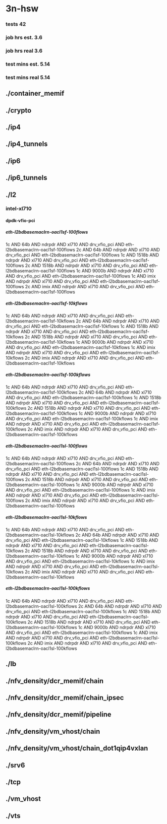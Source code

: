# 3n-hsw
### tests 42
### job hrs est. 3.6
### job hrs real 3.6
### test mins est. 5.14
### test mins real 5.14
## ./container_memif
## ./crypto
## ./ip4
## ./ip4_tunnels
## ./ip6
## ./ip6_tunnels
## ./l2
### intel-xl710
#### dpdk-vfio-pci
##### eth-l2bdbasemaclrn-oacl1sf-100flows
1c AND 64b AND ndrpdr AND xl710 AND drv_vfio_pci AND eth-l2bdbasemaclrn-oacl1sf-100flows
2c AND 64b AND ndrpdr AND xl710 AND drv_vfio_pci AND eth-l2bdbasemaclrn-oacl1sf-100flows
1c AND 1518b AND ndrpdr AND xl710 AND drv_vfio_pci AND eth-l2bdbasemaclrn-oacl1sf-100flows
2c AND 1518b AND ndrpdr AND xl710 AND drv_vfio_pci AND eth-l2bdbasemaclrn-oacl1sf-100flows
1c AND 9000b AND ndrpdr AND xl710 AND drv_vfio_pci AND eth-l2bdbasemaclrn-oacl1sf-100flows
1c AND imix AND ndrpdr AND xl710 AND drv_vfio_pci AND eth-l2bdbasemaclrn-oacl1sf-100flows
2c AND imix AND ndrpdr AND xl710 AND drv_vfio_pci AND eth-l2bdbasemaclrn-oacl1sf-100flows
##### eth-l2bdbasemaclrn-oacl1sf-10kflows
1c AND 64b AND ndrpdr AND xl710 AND drv_vfio_pci AND eth-l2bdbasemaclrn-oacl1sf-10kflows
2c AND 64b AND ndrpdr AND xl710 AND drv_vfio_pci AND eth-l2bdbasemaclrn-oacl1sf-10kflows
1c AND 1518b AND ndrpdr AND xl710 AND drv_vfio_pci AND eth-l2bdbasemaclrn-oacl1sf-10kflows
2c AND 1518b AND ndrpdr AND xl710 AND drv_vfio_pci AND eth-l2bdbasemaclrn-oacl1sf-10kflows
1c AND 9000b AND ndrpdr AND xl710 AND drv_vfio_pci AND eth-l2bdbasemaclrn-oacl1sf-10kflows
1c AND imix AND ndrpdr AND xl710 AND drv_vfio_pci AND eth-l2bdbasemaclrn-oacl1sf-10kflows
2c AND imix AND ndrpdr AND xl710 AND drv_vfio_pci AND eth-l2bdbasemaclrn-oacl1sf-10kflows
##### eth-l2bdbasemaclrn-oacl1sf-100kflows
1c AND 64b AND ndrpdr AND xl710 AND drv_vfio_pci AND eth-l2bdbasemaclrn-oacl1sf-100kflows
2c AND 64b AND ndrpdr AND xl710 AND drv_vfio_pci AND eth-l2bdbasemaclrn-oacl1sf-100kflows
1c AND 1518b AND ndrpdr AND xl710 AND drv_vfio_pci AND eth-l2bdbasemaclrn-oacl1sf-100kflows
2c AND 1518b AND ndrpdr AND xl710 AND drv_vfio_pci AND eth-l2bdbasemaclrn-oacl1sf-100kflows
1c AND 9000b AND ndrpdr AND xl710 AND drv_vfio_pci AND eth-l2bdbasemaclrn-oacl1sf-100kflows
1c AND imix AND ndrpdr AND xl710 AND drv_vfio_pci AND eth-l2bdbasemaclrn-oacl1sf-100kflows
2c AND imix AND ndrpdr AND xl710 AND drv_vfio_pci AND eth-l2bdbasemaclrn-oacl1sf-100kflows
##### eth-l2bdbasemaclrn-oacl1sl-100flows
1c AND 64b AND ndrpdr AND xl710 AND drv_vfio_pci AND eth-l2bdbasemaclrn-oacl1sl-100flows
2c AND 64b AND ndrpdr AND xl710 AND drv_vfio_pci AND eth-l2bdbasemaclrn-oacl1sl-100flows
1c AND 1518b AND ndrpdr AND xl710 AND drv_vfio_pci AND eth-l2bdbasemaclrn-oacl1sl-100flows
2c AND 1518b AND ndrpdr AND xl710 AND drv_vfio_pci AND eth-l2bdbasemaclrn-oacl1sl-100flows
1c AND 9000b AND ndrpdr AND xl710 AND drv_vfio_pci AND eth-l2bdbasemaclrn-oacl1sl-100flows
1c AND imix AND ndrpdr AND xl710 AND drv_vfio_pci AND eth-l2bdbasemaclrn-oacl1sl-100flows
2c AND imix AND ndrpdr AND xl710 AND drv_vfio_pci AND eth-l2bdbasemaclrn-oacl1sl-100flows
##### eth-l2bdbasemaclrn-oacl1sl-10kflows
1c AND 64b AND ndrpdr AND xl710 AND drv_vfio_pci AND eth-l2bdbasemaclrn-oacl1sl-10kflows
2c AND 64b AND ndrpdr AND xl710 AND drv_vfio_pci AND eth-l2bdbasemaclrn-oacl1sl-10kflows
1c AND 1518b AND ndrpdr AND xl710 AND drv_vfio_pci AND eth-l2bdbasemaclrn-oacl1sl-10kflows
2c AND 1518b AND ndrpdr AND xl710 AND drv_vfio_pci AND eth-l2bdbasemaclrn-oacl1sl-10kflows
1c AND 9000b AND ndrpdr AND xl710 AND drv_vfio_pci AND eth-l2bdbasemaclrn-oacl1sl-10kflows
1c AND imix AND ndrpdr AND xl710 AND drv_vfio_pci AND eth-l2bdbasemaclrn-oacl1sl-10kflows
2c AND imix AND ndrpdr AND xl710 AND drv_vfio_pci AND eth-l2bdbasemaclrn-oacl1sl-10kflows
##### eth-l2bdbasemaclrn-oacl1sl-100kflows
1c AND 64b AND ndrpdr AND xl710 AND drv_vfio_pci AND eth-l2bdbasemaclrn-oacl1sl-100kflows
2c AND 64b AND ndrpdr AND xl710 AND drv_vfio_pci AND eth-l2bdbasemaclrn-oacl1sl-100kflows
1c AND 1518b AND ndrpdr AND xl710 AND drv_vfio_pci AND eth-l2bdbasemaclrn-oacl1sl-100kflows
2c AND 1518b AND ndrpdr AND xl710 AND drv_vfio_pci AND eth-l2bdbasemaclrn-oacl1sl-100kflows
1c AND 9000b AND ndrpdr AND xl710 AND drv_vfio_pci AND eth-l2bdbasemaclrn-oacl1sl-100kflows
1c AND imix AND ndrpdr AND xl710 AND drv_vfio_pci AND eth-l2bdbasemaclrn-oacl1sl-100kflows
2c AND imix AND ndrpdr AND xl710 AND drv_vfio_pci AND eth-l2bdbasemaclrn-oacl1sl-100kflows
## ./lb
## ./nfv_density/dcr_memif/chain
## ./nfv_density/dcr_memif/chain_ipsec
## ./nfv_density/dcr_memif/pipeline
## ./nfv_density/vm_vhost/chain
## ./nfv_density/vm_vhost/chain_dot1qip4vxlan
## ./srv6
## ./tcp
## ./vm_vhost
## ./vts
